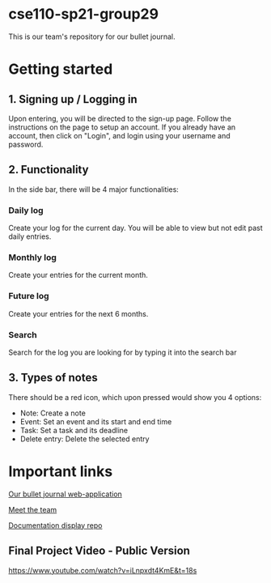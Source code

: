 # cse110-sp21-group29
This is our team's repository for our bullet journal.

# Getting started 
## 1. Signing up / Logging in
Upon entering, you will be directed to the sign-up page. Follow the instructions on the page to setup an account.
If you already have an account, then click on "Login", and login using your username and password.

## 2. Functionality
In the side bar, there will be 4 major functionalities: 

### Daily log
Create your log for the current day. You will be able to view but not edit past daily entries.

### Monthly log
Create your entries for the current month.

### Future log
Create your entries for the next 6 months. 

### Search
Search for the log you are looking for by typing it into the search bar 

## 3. Types of notes
There should be a red icon, which upon pressed would show you 4 options:
<ul>
  <li> Note: Create a note 
  <li> Event: Set an event and its start and end time
  <li> Task: Set a task and its deadline
  <li> Delete entry: Delete the selected entry
</ul>

# Important links
[Our bullet journal web-application](http://elew27.pythonanywhere.com/)

[Meet the team](https://github.com/cse110-sp21-group29/cse110-sp21-group29/blob/57190d0b908c781484c7a4d84432d488a81af6e0/admin/team.md)

[Documentation display repo](https://github.com/cse110-sp21-group29/docs)

## Final Project Video - Public Version
https://www.youtube.com/watch?v=iLnpxdt4KmE&t=18s
